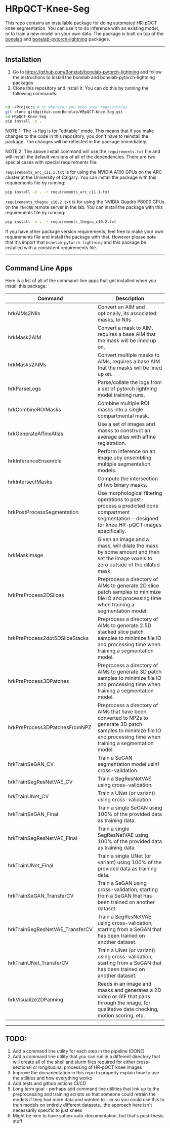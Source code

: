 # HRpQCT-Knee-Seg

This repo contains an installable package for doing automated HR-pQCT knee segmentation. You can use it to do inference with an existing model, or to train a new model on your own data. The package is built on top of the [bonelab](https://github.com/Bonelab/Bonelab) and [bonelab-pytorch-lightning](https://github.com/Bonelab/bonelab-pytorch-lightning) packages.

---

## Installation

1. Go to https://github.com/Bonelab/bonelab-pytorch-lightning and follow the instructions to install the bonelab and bonelab-pytorch-lightning packages
2. Clone this repository and install it. You can do this by running the following commands:

```bash

cd ~/Projects # or wherever you keep your repositories
git clone git@github.com:Bonelab/HRpQCT-Knee-Seg.git
cd HRpQCT-Knee-Seg
pip install -e .

```

NOTE 1: The `-e` flag is for "editable" mode. This means that if you make changes to the code in this repository, you don't have to reinstall the package. The changes will be reflected in the package immediately.

NOTE 2: The above install command will use the `requirements.txt` file and will
install the default versions of all of the dependencies. There are two special cases with special requirements file:

`requirements_arc_c11.1.txt` is for using the NVIDIA A100 GPUs on the ARC cluster at the University of Calgary. You can install the package with this requirements file by running:

```bash
pip install -e . -r requirements_arc_c11.1.txt
```

`requirements_thegnu_c10.2.txt` is for using the NVIDIA Quadro P6000 GPUs on the `TheGNU` remote server in the lab. You can install the package with this requirements file by running:

```bash
pip install -e . -r requirements_thegnu_c10.2.txt
```

If you have other package version requirements, feel free to make your own
requirements file and install the package with that. However please note that
it's import that `bonelab-pytorch-lightning` and this package be installed
with a consistent requirements file.

---

## Command Line Apps

Here is a list of all of the command-line apps that get installed when you install this package:

| Command                         | Description                                                                                                                                                              |
| ------------------------------- | ------------------------------------------------------------------------------------------------------------------------------------------------------------------------ |
| hrkAIMs2NIIs                    | Convert an AIM and optionally, its associated masks, to NIIs                                                                                                             |
| hrkMask2AIM                     | Convert a mask to AIM, requires a base AIM that the mask will be lined up on.                                                                                            |
| hrkMasks2AIMs                   | Convert multiple masks to AIMs, requires a base AIM that the masks will be lined up on.                                                                                  |
| hrkParseLogs                    | Parse/collate the logs from a set of pytorch lightning model training runs.                                                                                              |
| hrkCombineROIMasks              | Combine multiple ROI masks into a single compartmental mask.                                                                                                             |
| hrkGenerateAffineAtlas          | Use a set of images and masks to construct an average atlas with affine registration.                                                                                    |
| hrkInferenceEnsemble            | Perform inference on an image uby ensembling multiple segmentation models.                                                                                               |
| hrkIntersectMasks               | Compute the intersection of two binary masks.                                                                                                                            |
| hrkPostProcessSegmentation      | Use morphological filtering operations to post-process a predicted bone compartment segmentation - designed for knee HR-pQCT images specifically.                        |
| hrkMaskImage                    | Given an image and a mask, will dilate the mask by some amount and then set the image voxels to zero outside of the dilated mask.                                        |
| hrkPreProcess2DSlices           | Preprocess a directory of AIMs to generate 2D slice patch samples to minimize file IO and processing time when training a segmentation model.                            |
| hrkPreProcess2dot5DSliceStacks  | Preprocess a directory of AIMs to generate 2.5D stacked slice patch samples to minimize file IO and processing time when training a segmentation model.                  |
| hrkPreProcess3DPatches          | Preprocess a directory of AIMs to generate 3D patch samples to minimize file IO and processing time when training a segmentation model.                                  |
| hrkPreProcess3DPatchesFromNPZ   | Preprocess a directory of AIMs that have been converted to NPZs to generate 3D patch samples to minimize file IO and processing time when training a segmentation model. |
| hrkTrainSeGAN_CV                | Train a SeGAN segmentation model usinf cross-validation.                                                                                                                 |
| hrkTrainSegResNetVAE_CV         | Train a SegResNetVAE using cross-validation.                                                                                                                             |
| hrkTrainUNet_CV                 | Train a UNet (or variant) using cross-validation.                                                                                                                        |
| hrkTrainSeGAN_Final             | Train a single SeGAN using 100% of the provided data as training data.                                                                                                   |
| hrkTrainSegResNetVAE_Final      | Train a single SegResNetVAE using 100% of the provided data as training data.                                                                                            |
| hrkTrainUNet_Final              | Train a single UNet (or variant) using 100% of the provided data as training data.                                                                                       |
| hrkTrainSeGAN_TransferCV        | Train a SeGAN using cross-validation, starting from a SeGAN that has been trained on another dataset.                                                                    |
| hrkTrainSegResNetVAE_TransferCV | Train a SegResNetVAE using cross-validation, starting from a SeGAN that has been trained on another dataset.                                                             |
| hrkTrainUNet_TransferCV         | Train a UNet (or variant) using cross-validation, starting from a SeGAN that has been trained on another dataset.                                                        |
| hrkVisualize2DPanning           | Reads in an image and masks and generates a 2D video or GIF that pans through the image, for qualitative data checking, motion scoring, etc.                             |

---

## TODO:

1. Add a command line utility for each step in the pipeline (DONE)
2. Add a command line utility that you can run in a different directory that
   will create all of the shell and slurm files required for either
   cross-sectional or longitudinal processing of HR-pQCT knee images
3. Improve the documentation in this repo to properly explain how to use the
   utilities and how everything works
4. Add tests and github actions CI/CD
5. Long term goal - perhaps add command line utilities that link up to the
   preprocessing and training scripts so that someone could retrain the models
   if they had more data and wanted to - or so you could use this to
   train models on entirely different datasets.. the approach here isn't necessarily specific to just knees
6. Might be nice to have sphinx auto-documentation, but that's post-thesis stuff
